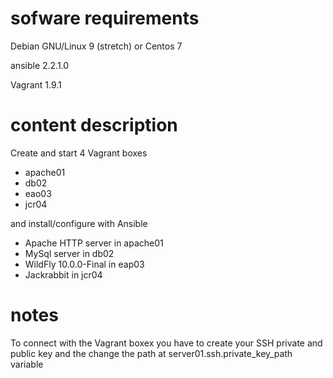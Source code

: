 # sofware requirements

Debian GNU/Linux 9 (stretch) or Centos 7

ansible 2.2.1.0

Vagrant 1.9.1

# content description

Create and start 4 Vagrant boxes

 - apache01
 - db02
 - eao03
 - jcr04

and install/configure with Ansible
  
 - Apache HTTP server in apache01
 - MySql server in db02
 - WildFly 10.0.0-Final  in eap03
 - Jackrabbit  in jcr04

# notes

To connect with the Vagrant boxex you have to create your SSH private and public key
and the change the path at server01.ssh.private_key_path variable



